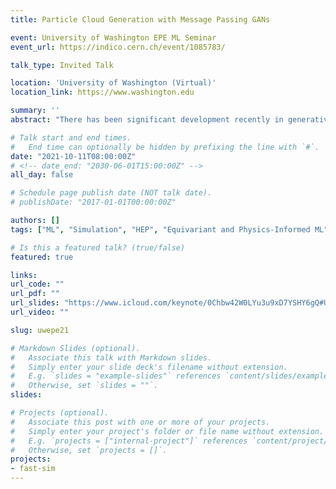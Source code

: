 ```yaml
---
title: Particle Cloud Generation with Message Passing GANs

event: University of Washington EPE ML Seminar
event_url: https://indico.cern.ch/event/1085783/

talk_type: Invited Talk

location: 'University of Washington (Virtual)'
location_link: https://www.washington.edu

summary: ''
abstract: "There has been significant development recently in generative models for accelerating LHC simulations. Work on simulating jets has primarily used image-based representations, which tend to be sparse and of limited resolution. We advocate for the more natural 'particle cloud' representation of jets, i.e. as a set of particles in momentum space, and discuss four physics- and computer-vision-inspired metrics: (1) the 1-Wasserstein distance between high- and low-level feature distributions; (2) a new Fréchet ParticleNet Distance; (3) the coverage; and (4) the minimum matching distance as means of quantitatively and holistically evaluating generated particle clouds. We then present our new message-passing generative adversarial network (MPGAN), which has excellent performance on gluon, top quark, and lighter quark jets on all metrics, validated against real samples via bootstrapping as well as existing point cloud generative models, and shows promise for use in high energy physics."

# Talk start and end times.
#   End time can optionally be hidden by prefixing the line with `#`.
date: "2021-10-11T08:00:00Z"
# <!-- date_end: "2030-06-01T15:00:00Z" -->
all_day: false

# Schedule page publish date (NOT talk date).
# publishDate: "2017-01-01T00:00:00Z"

authors: []
tags: ["ML", "Simulation", "HEP", "Equivariant and Physics-Informed ML"]

# Is this a featured talk? (true/false)
featured: true

links:
url_code: ""
url_pdf: ""
url_slides: "https://www.icloud.com/keynote/0Chbw42W0LYu3u9xD7YSHY6gQ#UW_EPE_ML_Seminar_11_10_21"
url_video: ""

slug: uwepe21

# Markdown Slides (optional).
#   Associate this talk with Markdown slides.
#   Simply enter your slide deck's filename without extension.
#   E.g. `slides = "example-slides"` references `content/slides/example-slides.md`.
#   Otherwise, set `slides = ""`.
slides:

# Projects (optional).
#   Associate this post with one or more of your projects.
#   Simply enter your project's folder or file name without extension.
#   E.g. `projects = ["internal-project"]` references `content/project/deep-learning/index.md`.
#   Otherwise, set `projects = []`.
projects:
- fast-sim
---
```

